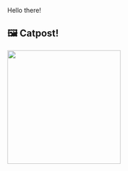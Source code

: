 Hello there!



## 🖼️ Catpost!

<sub>
    <img src="https://cdn2.thecatapi.com/images/2b9.jpg" height="256">
</sub>

